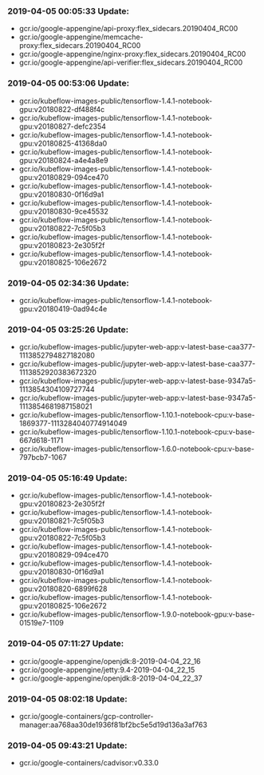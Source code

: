 ### 2019-04-05 00:05:33 Update:

- gcr.io/google-appengine/api-proxy:flex_sidecars.20190404_RC00
- gcr.io/google-appengine/memcache-proxy:flex_sidecars.20190404_RC00
- gcr.io/google-appengine/nginx-proxy:flex_sidecars.20190404_RC00
- gcr.io/google-appengine/api-verifier:flex_sidecars.20190404_RC00
### 2019-04-05 00:53:06 Update:

- gcr.io/kubeflow-images-public/tensorflow-1.4.1-notebook-gpu:v20180822-df488f4c
- gcr.io/kubeflow-images-public/tensorflow-1.4.1-notebook-gpu:v20180827-defc2354
- gcr.io/kubeflow-images-public/tensorflow-1.4.1-notebook-gpu:v20180825-41368da0
- gcr.io/kubeflow-images-public/tensorflow-1.4.1-notebook-gpu:v20180824-a4e4a8e9
- gcr.io/kubeflow-images-public/tensorflow-1.4.1-notebook-gpu:v20180829-094ce470
- gcr.io/kubeflow-images-public/tensorflow-1.4.1-notebook-gpu:v20180830-0f16d9a1
- gcr.io/kubeflow-images-public/tensorflow-1.4.1-notebook-gpu:v20180830-9ce45532
- gcr.io/kubeflow-images-public/tensorflow-1.4.1-notebook-gpu:v20180822-7c5f05b3
- gcr.io/kubeflow-images-public/tensorflow-1.4.1-notebook-gpu:v20180823-2e305f2f
- gcr.io/kubeflow-images-public/tensorflow-1.4.1-notebook-gpu:v20180825-106e2672
### 2019-04-05 02:34:36 Update:

- gcr.io/kubeflow-images-public/tensorflow-1.4.1-notebook-gpu:v20180419-0ad94c4e
### 2019-04-05 03:25:26 Update:

- gcr.io/kubeflow-images-public/jupyter-web-app:v-latest-base-caa377-1113852794827182080
- gcr.io/kubeflow-images-public/jupyter-web-app:v-latest-base-caa377-1113852920383672320
- gcr.io/kubeflow-images-public/jupyter-web-app:v-latest-base-9347a5-1113854304109727744
- gcr.io/kubeflow-images-public/jupyter-web-app:v-latest-base-9347a5-1113854681987158021
- gcr.io/kubeflow-images-public/tensorflow-1.10.1-notebook-cpu:v-base-1869377-1113284040774914049
- gcr.io/kubeflow-images-public/tensorflow-1.10.1-notebook-cpu:v-base-667d618-1171
- gcr.io/kubeflow-images-public/tensorflow-1.6.0-notebook-cpu:v-base-797bcb7-1067
### 2019-04-05 05:16:49 Update:

- gcr.io/kubeflow-images-public/tensorflow-1.4.1-notebook-gpu:v20180823-2e305f2f
- gcr.io/kubeflow-images-public/tensorflow-1.4.1-notebook-gpu:v20180821-7c5f05b3
- gcr.io/kubeflow-images-public/tensorflow-1.4.1-notebook-gpu:v20180822-7c5f05b3
- gcr.io/kubeflow-images-public/tensorflow-1.4.1-notebook-gpu:v20180829-094ce470
- gcr.io/kubeflow-images-public/tensorflow-1.4.1-notebook-gpu:v20180830-0f16d9a1
- gcr.io/kubeflow-images-public/tensorflow-1.4.1-notebook-gpu:v20180820-6899f628
- gcr.io/kubeflow-images-public/tensorflow-1.4.1-notebook-gpu:v20180825-106e2672
- gcr.io/kubeflow-images-public/tensorflow-1.9.0-notebook-gpu:v-base-01519e7-1109
### 2019-04-05 07:11:27 Update:

- gcr.io/google-appengine/openjdk:8-2019-04-04_22_16
- gcr.io/google-appengine/jetty:9.4-2019-04-04_22_15
- gcr.io/google-appengine/openjdk:8-2019-04-04_22_37
### 2019-04-05 08:02:18 Update:

- gcr.io/google-containers/gcp-controller-manager:aa768aa30de1936f81bf2bc5e5d19d136a3af763
### 2019-04-05 09:43:21 Update:

- gcr.io/google-containers/cadvisor:v0.33.0
